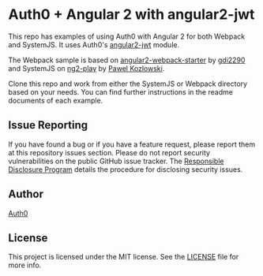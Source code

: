 # Auth0 + Angular 2 with angular2-jwt

This repo has examples of using Auth0 with Angular 2 for both Webpack and SystemJS. It uses Auth0's [angular2-jwt](https://github.com/auth0/angular2-jwt) module.

The Webpack sample is based on [angular2-webpack-starter](https://github.com/AngularClass/angular2-webpack-starter) by [gdi2290](https://github.com/gdi2290) and SystemJS on [ng2-play](https://github.com/pkozlowski-opensource/ng2-play) by [Pawel Kozlowski](https://twitter.com/pkozlowski_os).

Clone this repo and work from either the SystemJS or Webpack directory based on your needs. You can find further instructions in the readme documents of each example.

## Issue Reporting

If you have found a bug or if you have a feature request, please report them at this repository issues section. Please do not report security vulnerabilities on the public GitHub issue tracker. The [Responsible Disclosure Program](https://auth0.com/whitehat) details the procedure for disclosing security issues.

## Author

[Auth0](auth0.com)

## License

This project is licensed under the MIT license. See the [LICENSE](LICENSE) file for more info.
